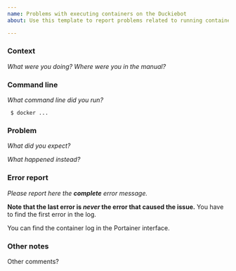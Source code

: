 ```yaml
---
name: Problems with executing containers on the Duckiebot
about: Use this template to report problems related to running containers on the Duckiebot

---
```


### Context

*What were you doing? Where were you in the manual?*

### Command line

*What command line did you run?*

     $ docker ...

###  Problem

*What did you expect?*

*What happened instead?*

### Error report

*Please report here the **complete** error message.*  

**Note that the last error is *never* the error that caused the issue.** You have to find the first error in the log.

You can find the container log in the Portainer interface.

### Other notes

Other comments?
